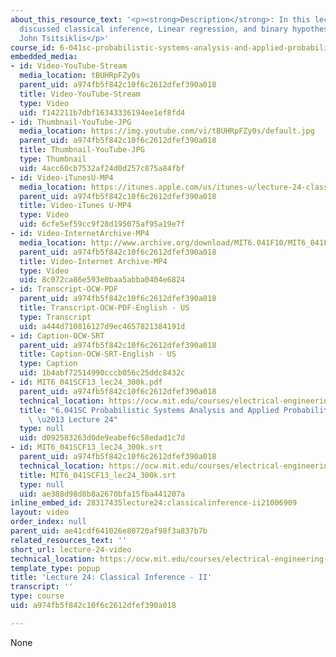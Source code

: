 ```yaml
---
about_this_resource_text: '<p><strong>Description</strong>: In this lecture, the professor
  discussed classical inference, Linear regression, and binary hypothesis testing.</p>  <p><strong>Instructor</strong>:
  John Tsitsiklis</p>'
course_id: 6-041sc-probabilistic-systems-analysis-and-applied-probability-fall-2013
embedded_media:
- id: Video-YouTube-Stream
  media_location: tBUHRpFZy0s
  parent_uid: a974fb5f842c10f6c2612dfef390a018
  title: Video-YouTube-Stream
  type: Video
  uid: f142211b7dbf16343336194ee1ef8fd4
- id: Thumbnail-YouTube-JPG
  media_location: https://img.youtube.com/vi/tBUHRpFZy0s/default.jpg
  parent_uid: a974fb5f842c10f6c2612dfef390a018
  title: Thumbnail-YouTube-JPG
  type: Thumbnail
  uid: 4acc60cb7532af24d0d257c875a84fbf
- id: Video-iTunesU-MP4
  media_location: https://itunes.apple.com/us/itunes-u/lecture-24-classical-inference/id577778306?i=123745429
  parent_uid: a974fb5f842c10f6c2612dfef390a018
  title: Video-iTunes U-MP4
  type: Video
  uid: 6cfe5ef59cc9f28d195075af95a19e7f
- id: Video-InternetArchive-MP4
  media_location: http://www.archive.org/download/MIT6.041F10/MIT6_041F11_lec24_300k.mp4
  parent_uid: a974fb5f842c10f6c2612dfef390a018
  title: Video-Internet Archive-MP4
  type: Video
  uid: 8c072ca86e593e0baa5abba0404e6824
- id: Transcript-OCW-PDF
  parent_uid: a974fb5f842c10f6c2612dfef390a018
  title: Transcript-OCW-PDF-English - US
  type: Transcript
  uid: a444d710816127d9ec4657821384191d
- id: Caption-OCW-SRT
  parent_uid: a974fb5f842c10f6c2612dfef390a018
  title: Caption-OCW-SRT-English - US
  type: Caption
  uid: 1b4abf72514990cccb056c25ddc8432c
- id: MIT6_041SCF13_lec24_300k.pdf
  parent_uid: a974fb5f842c10f6c2612dfef390a018
  technical_location: https://ocw.mit.edu/courses/electrical-engineering-and-computer-science/6-041sc-probabilistic-systems-analysis-and-applied-probability-fall-2013/resource-index/lecture-24-video/MIT6_041SCF13_lec24_300k.pdf
  title: "6.041SC Probabilistic Systems Analysis and Applied Probability, Fall 2013Transcript\
    \ \u2013 Lecture 24"
  type: null
  uid: d092583263d0de9eabef6c58edad1c7d
- id: MIT6_041SCF13_lec24_300k.srt
  parent_uid: a974fb5f842c10f6c2612dfef390a018
  technical_location: https://ocw.mit.edu/courses/electrical-engineering-and-computer-science/6-041sc-probabilistic-systems-analysis-and-applied-probability-fall-2013/resource-index/lecture-24-video/MIT6_041SCF13_lec24_300k.srt
  title: MIT6_041SCF13_lec24_300k.srt
  type: null
  uid: ae388d98d8b8a2670bfa15fba441207a
inline_embed_id: 28317435lecture24:classicalinference-ii21006909
layout: video
order_index: null
parent_uid: ae41cdf641026e80720af98f3a837b7b
related_resources_text: ''
short_url: lecture-24-video
technical_location: https://ocw.mit.edu/courses/electrical-engineering-and-computer-science/6-041sc-probabilistic-systems-analysis-and-applied-probability-fall-2013/resource-index/lecture-24-video
template_type: popup
title: 'Lecture 24: Classical Inference - II'
transcript: ''
type: course
uid: a974fb5f842c10f6c2612dfef390a018

---
```

None
